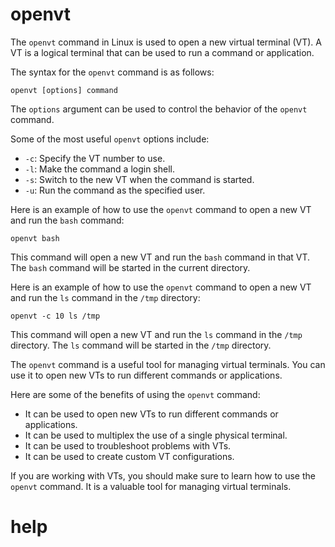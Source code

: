 # openvt

The `openvt` command in Linux is used to open a new virtual terminal (VT). A VT is a logical terminal that can be used to run a command or application.

The syntax for the `openvt` command is as follows:

```
openvt [options] command
```

The `options` argument can be used to control the behavior of the `openvt` command.

Some of the most useful `openvt` options include:

* `-c`: Specify the VT number to use.
* `-l`: Make the command a login shell.
* `-s`: Switch to the new VT when the command is started.
* `-u`: Run the command as the specified user.

Here is an example of how to use the `openvt` command to open a new VT and run the `bash` command:

```
openvt bash
```

This command will open a new VT and run the `bash` command in that VT. The `bash` command will be started in the current directory.

Here is an example of how to use the `openvt` command to open a new VT and run the `ls` command in the `/tmp` directory:

```
openvt -c 10 ls /tmp
```

This command will open a new VT and run the `ls` command in the `/tmp` directory. The `ls` command will be started in the `/tmp` directory.

The `openvt` command is a useful tool for managing virtual terminals. You can use it to open new VTs to run different commands or applications.

Here are some of the benefits of using the `openvt` command:

* It can be used to open new VTs to run different commands or applications.
* It can be used to multiplex the use of a single physical terminal.
* It can be used to troubleshoot problems with VTs.
* It can be used to create custom VT configurations.

If you are working with VTs, you should make sure to learn how to use the `openvt` command. It is a valuable tool for managing virtual terminals.




# help 

```

```
